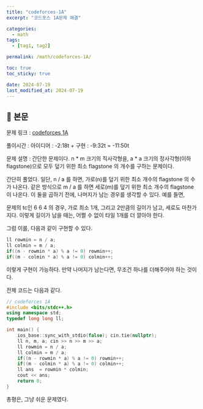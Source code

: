 ```yaml
---
title: "codeforces-1A"
excerpt: "코드포스 1A문제 해결"

categories:
  - math
tags:
  - [tag1, tag2]

permalink: /math/codeforces-1A/

toc: true
toc_sticky: true

date: 2024-07-19
last_modified_at: 2024-07-19
---
```


## 🦥 본문
문제 링크 : [codeforces 1A](https://codeforces.com/problemset/problem/1/A)

풀이시간 :  아이디어 : -2:18t + 구현 : -9:32t = -11:50t

문제 설명 :  간단한 문제이다. n * m 크기의 직사각형을, a * a 크기의 정사각형(이하 flagstone)으로 모두 덮기 위한 최소 flagstone 의 개수를 구하는 문제이다. 

간단히 풀었다. 일단, n / a 를 하면, 가로(n)를 덮기 위한 최소 개수의 flagstone 의 수가 나온다. 같은 방식으로 m / a 를 하면 세로(m)를 덮기 위한 최소 개수의 flagstone 이 나온다. 
이 둘을 곱하기 전에, 나머지가 남는 경우를 생각할 수 있다. 예를 들면,

문제의 tc인 6 6 4 의 경우, 가로 최소 1개, 그리고 2만큼의 길이가 남고, 세로도 마찬가지다. 이렇게 길이가 남을 때는, 어쩔 수 없이 타일 1개를 더 깔아야 한다. 

그럼 이를, 다음과 같이 구현할 수 있다. 

```cpp
ll rowmin = n / a;
ll colmin = m / a;
if((n - rowmin * a) % a != 0) rowmin++;
if((m - colmin * a) % a != 0) colmin++;
```
이렇게 구현이 가능하다. 만약 나머지가 남는다면, 무조건 하나를 더해주어야 하는 것이다. 

전체 코드는 다음과 같다. 

```cpp
// codeforces 1A
#include <bits/stdc++.h>
using namespace std;
typedef long long ll;

int main() {
    ios_base::sync_with_stdio(false); cin.tie(nullptr);
    ll n, m, a; cin >> n >> m >> a;
    ll rowmin = n / a;
    ll colmin = m / a;
    if((n - rowmin * a) % a != 0) rowmin++;
    if((m - colmin * a) % a != 0) colmin++;
    ll ans  = rowmin * colmin;
    cout << ans;
    return 0;
}
```

총평은, 그냥 쉬운 문제였다. 
